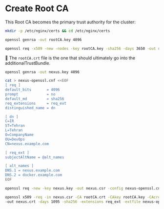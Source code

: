 # Create Root CA

This Root CA becomes the primary trust authority for the cluster:
```bash
mkdir -p /etc/nginx/certs && cd /etc/nginx/certs

openssl genrsa -out rootCA.key 4096

openssl req -x509 -new -nodes -key rootCA.key -sha256 -days 3650 -out rootCA.crt -subj "/C=IR/ST=Tehran/L=Tehran/O=CompanyName/OU=DevOps/CN=CompanyName-Root-CA"
```

📌 The `rootCA.crt` file is the one that should ultimately go into the additionalTrustBundle.

```bash
openssl genrsa -out nexus.key 4096

cat > nexus-openssl.cnf <<EOF
[ req ]
default_bits       = 4096
prompt             = no
default_md         = sha256
req_extensions     = req_ext
distinguished_name = dn

[ dn ]
C=IR
ST=Tehran
L=Tehran
O=CompanyName
OU=DevOps
CN=nexus.example.com

[ req_ext ]
subjectAltName = @alt_names

[ alt_names ]
DNS.1 = nexus.example.com
DNS.2 = docker.example.com
EOF

openssl req -new -key nexus.key -out nexus.csr -config nexus-openssl.cnf

openssl x509 -req -in nexus.csr -CA rootCA.crt -CAkey rootCA.key -CAcreateserial \
-out nexus.crt -days 1095 -sha256 -extensions req_ext -extfile nexus-openssl.cnf
```
